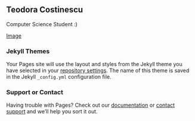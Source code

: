 ## Teodora Costinescu

Computer Science Student :)

[Image](https://user-images.githubusercontent.com/72560410/137767149-2e9890c0-c969-49d6-85f4-0d07bdb4e038.png)

### Jekyll Themes

Your Pages site will use the layout and styles from the Jekyll theme you have selected in your [repository settings](https://github.com/teocosti/teocosti.github.io/settings/pages). The name of this theme is saved in the Jekyll `_config.yml` configuration file.

### Support or Contact

Having trouble with Pages? Check out our [documentation](https://docs.github.com/categories/github-pages-basics/) or [contact support](https://support.github.com/contact) and we’ll help you sort it out.
